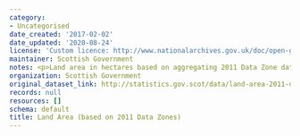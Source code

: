 ```yaml
---
category:
- Uncategorised
date_created: '2017-02-02'
date_updated: '2020-08-24'
license: 'Custom licence: http://www.nationalarchives.gov.uk/doc/open-government-licence/version/3/'
maintainer: Scottish Government
notes: <p>Land area in hectares based on aggregating 2011 Data Zone data.</p>
organization: Scottish Government
original_dataset_link: http://statistics.gov.scot/data/land-area-2011-data-zone-based
records: null
resources: []
schema: default
title: Land Area (based on 2011 Data Zones)
---
```

